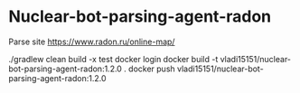 # Nuclear-bot-parsing-agent-radon
Parse site https://www.radon.ru/online-map/

./gradlew clean build -x test
docker login
docker build -t vladi15151/nuclear-bot-parsing-agent-radon:1.2.0 .
docker push vladi15151/nuclear-bot-parsing-agent-radon:1.2.0